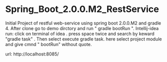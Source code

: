 # Spring_Boot_2.0.0.M2_RestService
Initial Project of restful web-service using spring boot 2.0.0.M2 and gradle 4. 
After clone go to demo dirctory and run " gradle bootRun ". 
Intellij-idea run: 
click on terminal of idea . press space twice and search by keward "gradle task" . Then select execute gradle task. here select project module and give cmnd " bootRun" without quote.

url: http://localhost:8085/
